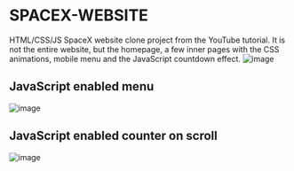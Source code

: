 # SPACEX-WEBSITE

HTML/CSS/JS SpaceX website clone project from the YouTube tutorial. It is not the entire website, but the homepage, a few inner pages with the CSS animations, mobile menu and the JavaScript countdown effect.
![image](https://user-images.githubusercontent.com/76462811/186024822-3e92a6ff-55d2-4e1d-88bb-00558feba252.png)

## JavaScript enabled menu
![image](https://user-images.githubusercontent.com/76462811/186024836-b00465f4-d9b3-4a02-b951-56cb0c9888c6.png)

## JavaScript enabled counter on scroll
![image](https://user-images.githubusercontent.com/76462811/186025056-30d3de29-2fbc-4d0d-8e6c-41fbfe08b9db.png)
